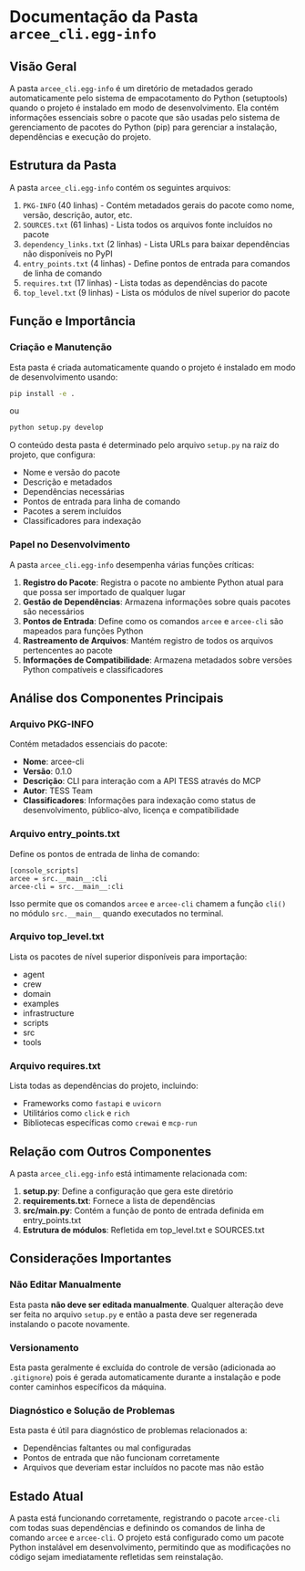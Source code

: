 # Documentação da Pasta `arcee_cli.egg-info`

## Visão Geral

A pasta `arcee_cli.egg-info` é um diretório de metadados gerado automaticamente pelo sistema de empacotamento do Python (setuptools) quando o projeto é instalado em modo de desenvolvimento. Ela contém informações essenciais sobre o pacote que são usadas pelo sistema de gerenciamento de pacotes do Python (pip) para gerenciar a instalação, dependências e execução do projeto.

## Estrutura da Pasta

A pasta `arcee_cli.egg-info` contém os seguintes arquivos:

1. `PKG-INFO` (40 linhas) - Contém metadados gerais do pacote como nome, versão, descrição, autor, etc.
2. `SOURCES.txt` (61 linhas) - Lista todos os arquivos fonte incluídos no pacote
3. `dependency_links.txt` (2 linhas) - Lista URLs para baixar dependências não disponíveis no PyPI
4. `entry_points.txt` (4 linhas) - Define pontos de entrada para comandos de linha de comando
5. `requires.txt` (17 linhas) - Lista todas as dependências do pacote
6. `top_level.txt` (9 linhas) - Lista os módulos de nível superior do pacote

## Função e Importância

### Criação e Manutenção

Esta pasta é criada automaticamente quando o projeto é instalado em modo de desenvolvimento usando:

```bash
pip install -e .
```

ou

```bash
python setup.py develop
```

O conteúdo desta pasta é determinado pelo arquivo `setup.py` na raiz do projeto, que configura:
- Nome e versão do pacote
- Descrição e metadados
- Dependências necessárias
- Pontos de entrada para linha de comando
- Pacotes a serem incluídos
- Classificadores para indexação

### Papel no Desenvolvimento

A pasta `arcee_cli.egg-info` desempenha várias funções críticas:

1. **Registro do Pacote**: Registra o pacote no ambiente Python atual para que possa ser importado de qualquer lugar
2. **Gestão de Dependências**: Armazena informações sobre quais pacotes são necessários
3. **Pontos de Entrada**: Define como os comandos `arcee` e `arcee-cli` são mapeados para funções Python
4. **Rastreamento de Arquivos**: Mantém registro de todos os arquivos pertencentes ao pacote
5. **Informações de Compatibilidade**: Armazena metadados sobre versões Python compatíveis e classificadores

## Análise dos Componentes Principais

### Arquivo PKG-INFO

Contém metadados essenciais do pacote:
- **Nome**: arcee-cli
- **Versão**: 0.1.0
- **Descrição**: CLI para interação com a API TESS através do MCP
- **Autor**: TESS Team
- **Classificadores**: Informações para indexação como status de desenvolvimento, público-alvo, licença e compatibilidade

### Arquivo entry_points.txt

Define os pontos de entrada de linha de comando:
```
[console_scripts]
arcee = src.__main__:cli
arcee-cli = src.__main__:cli
```

Isso permite que os comandos `arcee` e `arcee-cli` chamem a função `cli()` no módulo `src.__main__` quando executados no terminal.

### Arquivo top_level.txt

Lista os pacotes de nível superior disponíveis para importação:
- agent
- crew
- domain
- examples
- infrastructure
- scripts
- src
- tools

### Arquivo requires.txt

Lista todas as dependências do projeto, incluindo:
- Frameworks como `fastapi` e `uvicorn`
- Utilitários como `click` e `rich`
- Bibliotecas específicas como `crewai` e `mcp-run`

## Relação com Outros Componentes

A pasta `arcee_cli.egg-info` está intimamente relacionada com:

1. **setup.py**: Define a configuração que gera este diretório
2. **requirements.txt**: Fornece a lista de dependências
3. **src/__main__.py**: Contém a função de ponto de entrada definida em entry_points.txt
4. **Estrutura de módulos**: Refletida em top_level.txt e SOURCES.txt

## Considerações Importantes

### Não Editar Manualmente

Esta pasta **não deve ser editada manualmente**. Qualquer alteração deve ser feita no arquivo `setup.py` e então a pasta deve ser regenerada instalando o pacote novamente.

### Versionamento

Esta pasta geralmente é excluída do controle de versão (adicionada ao `.gitignore`) pois é gerada automaticamente durante a instalação e pode conter caminhos específicos da máquina.

### Diagnóstico e Solução de Problemas

Esta pasta é útil para diagnóstico de problemas relacionados a:
- Dependências faltantes ou mal configuradas
- Pontos de entrada que não funcionam corretamente
- Arquivos que deveriam estar incluídos no pacote mas não estão

## Estado Atual

A pasta está funcionando corretamente, registrando o pacote `arcee-cli` com todas suas dependências e definindo os comandos de linha de comando `arcee` e `arcee-cli`. O projeto está configurado como um pacote Python instalável em desenvolvimento, permitindo que as modificações no código sejam imediatamente refletidas sem reinstalação. 